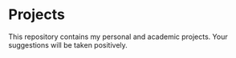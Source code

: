 # Projects
This repository contains my personal and academic projects. Your suggestions will be taken positively.
